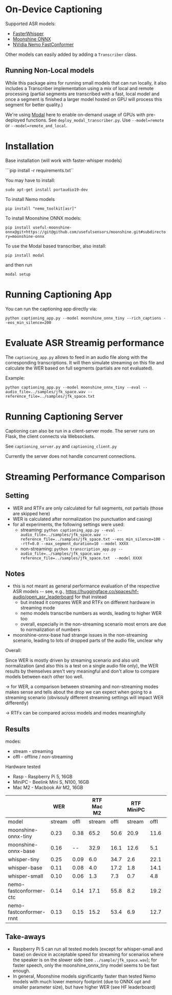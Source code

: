 # On-Device Captioning

Supported ASR models:

* [FasterWhisper](https://github.com/SYSTRAN/faster-whisper)
* [Moonshine ONNX](https://github.com/usefulsensors/moonshine)
* [NVidia Nemo FastConformer](https://docs.nvidia.com/nemo-framework/user-guide/latest/nemotoolkit/asr/intro.html)


Other models can easily added by adding a ```Transcriber``` class.

## Running Non-Local models

While this package aims for running small models that can run locally, it also includes a Transcriber implementation using a mix of local and remote processing (partial segments are transcribed with a fast, local model and once a segment is finished a larger model hosted on GPU will process this segment for better quality.)

We're using [Modal](https://modal.com/docs/guide) here to enable on-demand usage of GPUs with pre-deployed functions. See `deploy_modal_transcriber.py`. Use `--model=remote` or `--model=remote_and_local`.

# Installation

Base installation (will work with faster-whisper models)

```pip install -r requirements.txt``

You may have to install:

```sudo apt-get install portaudio19-dev```

To install Nemo models

```pip install "nemo_toolkit[asr]"```

To install Moonshine ONNX models:

```pip install useful-moonshine-onnx@git+https://git@github.com/usefulsensors/moonshine.git#subdirectory=moonshine-onnx```

To use the Modal based transcriber, also install:

```pip install modal```

and then run

```modal setup```

# Running Captioning App

You can run the captioning app directly via:

```python captioning_app.py --model moonshine_onnx_tiny --rich_captions --eos_min_silence=200```

# Evaluate ASR Streamig performance

The `captioning_app.py` allows to feed in an audio file along with the corresponding transcriptions. It will then simulate streaming on this file and calculate the WER based on full segments (partials are not evaluated).

Example:

```python captioning_app.py --model moonshine_onnx_tiny --eval --audio_file=../samples/jfk_space.wav --reference_file=../samples/jfk_space.txt```

# Running Captioning Server

Captioning can also be run in a client-server mode. The server runs on Flask, the client connects via Websockets.

See ```captioning_server.py``` and ```captioning_client.py```

Currently the server does not handle concurrent connections.

# Streaming Performance Comparison

## Setting

* WER and RTFx are only calculated for full segments, not partials (those are skipped here)
* WER is calculated after normalization (no punctuation and casing)
* for all experiments, the following settings were used:
  * streaming: ```python captioning_app.py --eval --audio_file=../samples/jfk_space.wav --reference_file=../samples/jfk_space.txt --eos_min_silence=100 --rtf=0.0 --max_segment_duration=10 --model XXXX```
  * non-streaming: ```python transcription_app.py --audio_file=../samples/jfk_space.wav --reference_file=../samples/jfk_space.txt  --model XXXX```  


## Notes


* this is not meant as general performance evaluation of the respective ASR models -- see, e.g., https://huggingface.co/spaces/hf-audio/open_asr_leaderboard for that instead
    * but instead it compares WER and RTFx on different hardware in streaming mode
    * nemo models transcribe numbers as words, leading to higher WER too
    * overall, especially in the non-streaming scenario most errors are due to normalization of numbers
* moonshine-onnx-base had strange issues in the non-streaming scenario, leading to lots of dropped parts of the audio file, unclear why

Overall:

Since WER is mostly driven by streaming scenario and also unit normalization (and also this is a test on a single audio file only), the WER results by themselves aren't very meaningful and don't allow to compare models between each other too well. 

-> for WER, a comparison between streaming and non-streaming modes makes sense and tells about the drop we can expect when going to a streaming scenario (obvisouly different streaming settings will impact WER differently)

-> RTFx can be compared across models and modes meaningfully


## Results

modes:

* stream - streaming
* offl - offline / non-streaming

Hardware tested

* Rasp - Raspberry Pi 5, 16GB
* MiniPC - Beelink Mini S, N100, 16GB
* Mac M2 - Macbook Air M2, 16GB

|                         | WER         || RTF Mac M2  || RTF MiniPC  || RTF Rasp ||
| --                      |  -- | --    |  --   | --  |    -- | --  |    -- | --|
| model                   | stream   | offl  |  stream| offl  |   stream| offl    |     stream|   offl |
| moonshine-onnx-tiny     | 0.23 | 0.38 | 65.2 | 50.6 | 20.9 | 11.6 | 15.1 | 6.3 | 
| moonshine-onnx-base     | 0.16 | -- | 32.9 | 16.1 | 12.6 | 5.1 | 7.8  | 1.9 | 
| whisper-tiny            | 0.25 | 0.09 | 6.0  | 34.7 | 2.6  | 22.1 | 1.1  | 7.1 |
| whisper-base            | 0.11 | 0.08 | 4.0  | 17.2 | 1.8  | 14.1 | 0.8  | 3.5 |
| whisper-small           | 0.10 | 0.06 | 1.3  | 7.3  | 0.7  | 4.8  | 0.1  | 1.0 |
| nemo-fastconformer-ctc  | 0.14 | 0.14 | 17.1 | 55.8 | 8.2  | 19.2 | 4.3  | 6.6 |
| nemo-fastconformer-rnnt | 0.13 | 0.15 | 15.2 | 53.4 | 6.9  | 12.7 | 3.1  | 4.6 | 


## Take-aways

* Raspberry Pi 5 can run all tested models (except for whisper-small and base)  on device in acceptable speed for streaming for scenarios where the speaker is on the slower side (see `../sample/jfk_space.wav`); for faster speech, only the moonshine_onnx_tiny model seems to be fast enough.
* In general, Moonshine models significantly faster than tested Nemo models with much lower memory footprint (due to ONNX opt and smaller parameter size), but have higher WER (see HF leaderboard)


